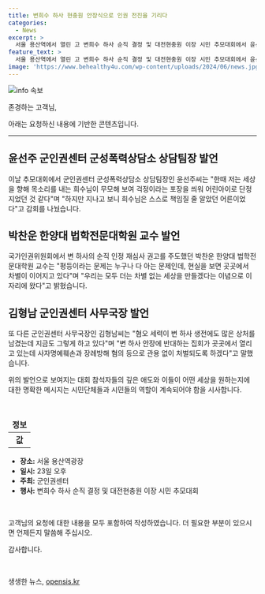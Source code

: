 ```yaml
---
title: 변희수 하사 현충원 안장식으로 인권 전진을 기리다
categories:
  - News
excerpt: >
  서울 용산역에서 열린 고 변희수 하사 순직 결정 및 대전현충원 이장 시민 추모대회에서 윤선주 군인권센터 군성폭력상담소 상담팀장이 강제 전역 후 자살한 변 하사의 순직을 추모하는 행사가 열렸다. 변 하사는 트랜스젠더로 인한 차별로 강제 전역당한 후 사망했으며, 2021년 사망한 후 4월에 순직 인정을 받았고 대전현충원 안장이 결정됐다. 시민들은 이를 추모하기 위해 티셔츠와 배지 등을 착용하고, 윤선주 군인권센터 부설 군성폭력상담소 상담팀장과 박찬운 한양대 교수가 발언을 했다. 24일 안장식 전에 반대 집회가 예고된 가운데, 군인권센터 사무국장은 혐오 세력을 비판하며 변 하사의 명예를 지켜달라고 호소했다.
feature_text: >
  서울 용산역에서 열린 고 변희수 하사 순직 결정 및 대전현충원 이장 시민 추모대회에서 윤선주 군인권센터 군성폭력상담소 상담팀장이 강제 전역 후 자살한 변 하사의 순직을 추모하는 행사가 열렸다. 변 하사는 트랜스젠더로 인한 차별로 강제 전역당한 후 사망했으며, 2021년 사망한 후 4월에 순직 인정을 받았고 대전현충원 안장이 결정됐다. 시민들은 이를 추모하기 위해 티셔츠와 배지 등을 착용하고, 윤선주 군인권센터 부설 군성폭력상담소 상담팀장과 박찬운 한양대 교수가 발언을 했다. 24일 안장식 전에 반대 집회가 예고된 가운데, 군인권센터 사무국장은 혐오 세력을 비판하며 변 하사의 명예를 지켜달라고 호소했다.
image: 'https://www.behealthy4u.com/wp-content/uploads/2024/06/news.jpg'
---
```


<p><img src="https://www.behealthy4u.com/wp-content/uploads/2024/06/news.jpg" alt="info 속보" /></p>

<p>존경하는 고객님,</p>

<p>아래는 요청하신 내용에 기반한 콘텐츠입니다.</p>

<hr />

<h2 data-ke-size="size26">윤선주 군인권센터 군성폭력상담소 상담팀장 발언</h2>

<p data-ke-size="size16">이날 추모대회에서 군인권센터 군성폭력상담소 상담팀장인 윤선주씨는 "한때 저는 세상을 향해 목소리를 내는 희수님이 무모해 보여 걱정이라는 포장을 씌워 어린아이로 단정 지었던 것 같다"며 "하지만 지나고 보니 희수님은 스스로 책임질 줄 알았던 어른이었다"고 감회를 나눴습니다.</p>

<h2 data-ke-size="size26">박찬운 한양대 법학전문대학원 교수 발언</h2>

<p data-ke-size="size16">국가인권위원회에서 변 하사의 순직 인정 재심사 권고를 주도했던 박찬운 한양대 법학전문대학원 교수는 "평등이라는 문제는 누구나 다 아는 문제인데, 현실을 보면 곳곳에서 차별이 이어지고 있다"며 "우리는 모두 더는 차별 없는 세상을 만들겠다는 이념으로 이 자리에 왔다"고 밝혔습니다.</p>

<h2 data-ke-size="size26">김형남 군인권센터 사무국장 발언</h2>

<p data-ke-size="size16">또 다른 군인권센터 사무국장인 김형남씨는 "혐오 세력이 변 하사 생전에도 많은 상처를 남겼는데 지금도 그렇게 하고 있다"며 "변 하사 안장에 반대하는 집회가 곳곳에서 열리고 있는데 사자명예훼손과 장례방해 혐의 등으로 관용 없이 처벌되도록 하겠다"고 말했습니다.</p>

<p>위의 발언으로 보여지는 대회 참석자들의 깊은 애도와 이들이 어떤 세상을 원하는지에 대한 명확한 메시지는 시민단체들과 시민들의 역할이 계속되어야 함을 시사합니다.</p>

<p data-ke-size="size16">&nbsp;</p>

<table>
    <thead>
        <tr>
            <td style="text-align: center; height: 17px;"><b>정보</b></td>
        </tr>
    </thead>
    <tbody>
        <tr>
            <td style="text-align: center; height: 17px;"><b>값</b></td>
        </tr>
    </tbody>
</table>

<ul>
    <li><b>장소:</b> 서울 용산역광장</li>
    <li><b>일시:</b> 23일 오후</li>
    <li><b>주최:</b> 군인권센터</li>
    <li><b>행사:</b> 변희수 하사 순직 결정 및 대전현충원 이장 시민 추모대회</li>
</ul>

<p data-ke-size="size16">&nbsp;</p>

<p>고객님의 요청에 대한 내용을 모두 포함하여 작성하였습니다. 더 필요한 부분이 있으시면 언제든지 말씀해 주십시오.</p>

<p>감사합니다.</p>

<p data-ke-size="size16">&nbsp;</p>
생생한 뉴스, <a href="https://opensis.kr" rel="dofollow">opensis.kr</a>


